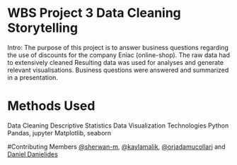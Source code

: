 # WBS Project 3 Data Cleaning Storytelling 

Intro:
The purpose of this project is to answer business questions regarding the use of discounts for the company Eniac (online-shop).
The raw data had to extensively cleaned
Resulting data was used for analyses and generate relevant visualisations.
Business questions were answered and summarized in a presentation.

# Methods Used
Data Cleaning
Descriptive Statistics
Data Visualization
Technologies
Python
Pandas, jupyter
Matplotlib, seaborn

#Contributing Members
[@sherwan-m](https://github.com/sherwan-m), [@kaylamalik](https://github.com/kaylamalik), [@orjadamucollari](https://github.com/orjadamucollari) and [Daniel Danielides](https://www.linkedin.com/in/danieldanielides) 
